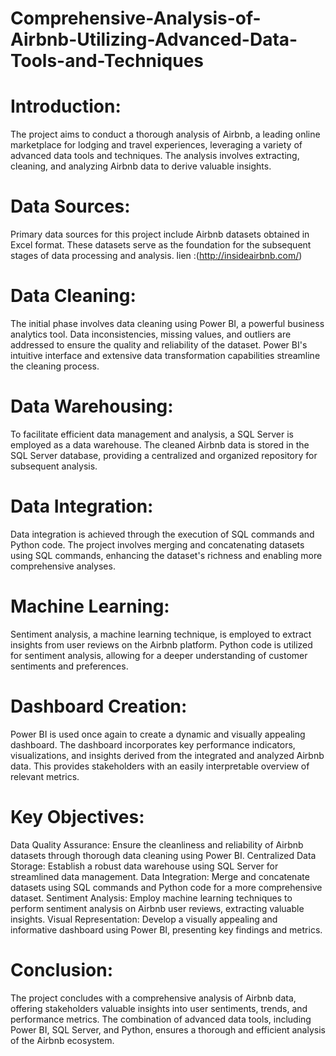 # Comprehensive-Analysis-of-Airbnb-Utilizing-Advanced-Data-Tools-and-Techniques



# Introduction:
The project aims to conduct a thorough analysis of Airbnb, a leading online marketplace for lodging and travel experiences, leveraging a variety of advanced data tools and techniques. The analysis involves extracting, cleaning, and analyzing Airbnb data to derive valuable insights.

# Data Sources:
Primary data sources for this project include Airbnb datasets obtained in Excel format. These datasets serve as the foundation for the subsequent stages of data processing and analysis.
lien :(http://insideairbnb.com/)

# Data Cleaning:
The initial phase involves data cleaning using Power BI, a powerful business analytics tool. Data inconsistencies, missing values, and outliers are addressed to ensure the quality and reliability of the dataset. Power BI's intuitive interface and extensive data transformation capabilities streamline the cleaning process.

# Data Warehousing:
To facilitate efficient data management and analysis, a SQL Server is employed as a data warehouse. The cleaned Airbnb data is stored in the SQL Server database, providing a centralized and organized repository for subsequent analysis.

# Data Integration:
Data integration is achieved through the execution of SQL commands and Python code. The project involves merging and concatenating datasets using SQL commands, enhancing the dataset's richness and enabling more comprehensive analyses.

# Machine Learning:
Sentiment analysis, a machine learning technique, is employed to extract insights from user reviews on the Airbnb platform. Python code is utilized for sentiment analysis, allowing for a deeper understanding of customer sentiments and preferences.

# Dashboard Creation:
Power BI is used once again to create a dynamic and visually appealing dashboard. The dashboard incorporates key performance indicators, visualizations, and insights derived from the integrated and analyzed Airbnb data. This provides stakeholders with an easily interpretable overview of relevant metrics.

# Key Objectives:

Data Quality Assurance: Ensure the cleanliness and reliability of Airbnb datasets through thorough data cleaning using Power BI.
Centralized Data Storage: Establish a robust data warehouse using SQL Server for streamlined data management.
Data Integration: Merge and concatenate datasets using SQL commands and Python code for a more comprehensive dataset.
Sentiment Analysis: Employ machine learning techniques to perform sentiment analysis on Airbnb user reviews, extracting valuable insights.
Visual Representation: Develop a visually appealing and informative dashboard using Power BI, presenting key findings and metrics.

# Conclusion:
The project concludes with a comprehensive analysis of Airbnb data, offering stakeholders valuable insights into user sentiments, trends, and performance metrics. The combination of advanced data tools, including Power BI, SQL Server, and Python, ensures a thorough and efficient analysis of the Airbnb ecosystem.
